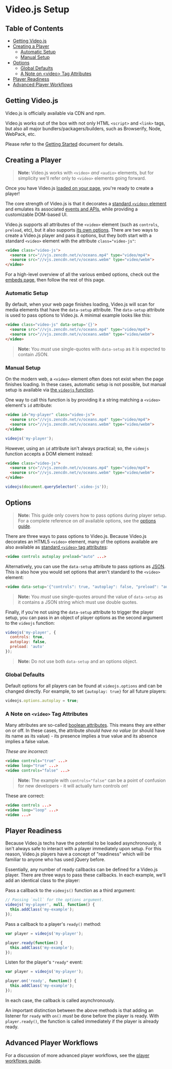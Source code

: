 # Video.js Setup

## Table of Contents

* [Getting Video.js](#getting-videojs)
* [Creating a Player](#creating-a-player)
  * [Automatic Setup](#automatic-setup)
  * [Manual Setup](#manual-setup)
* [Options](#options)
  * [Global Defaults](#global-defaults)
  * [A Note on &lt;video> Tag Attributes](#a-note-on-video-tag-attributes)
* [Player Readiness](#player-readiness)
* [Advanced Player Workflows](#advanced-player-workflows)

## Getting Video.js

Video.js is officially available via CDN and npm.

Video.js works out of the box with not only HTML `<script>` and `<link>` tags, but also all major bundlers/packagers/builders, such as Browserify, Node, WebPack, etc.

Please refer to the [Getting Started][getting-started] document for details.

## Creating a Player

> **Note:** Video.js works with `<video>` _and_ `<audio>` elements, but for simplicity we'll refer only to `<video>` elements going forward.

Once you have Video.js [loaded on your page][getting-started], you're ready to create a player!

The core strength of Video.js is that it decorates a [standard `<video>` element][w3c-video] and emulates its associated [events and APIs][w3c-media-events], while providing a customizable DOM-based UI.

Video.js supports all attributes of the `<video>` element (such as `controls`, `preload`, etc), but it also supports [its own options](#options). There are two ways to create a Video.js player and pass it options, but they both start with a standard `<video>` element with the attribute `class="video-js"`:

```html
<video class="video-js">
  <source src="//vjs.zencdn.net/v/oceans.mp4" type="video/mp4">
  <source src="//vjs.zencdn.net/v/oceans.webm" type="video/webm">
</video>
```

For a high-level overview of all the various embed options, check out the [embeds page](/docs/guides/embeds.md), then follow the rest of this page.

### Automatic Setup

By default, when your web page finishes loading, Video.js will scan for media elements that have the `data-setup` attribute. The `data-setup` attribute is used to pass options to Video.js. A minimal example looks like this:

```html
<video class="video-js" data-setup='{}'>
  <source src="//vjs.zencdn.net/v/oceans.mp4" type="video/mp4">
  <source src="//vjs.zencdn.net/v/oceans.webm" type="video/webm">
</video>
```

> **Note:** You _must_ use single-quotes with `data-setup` as it is expected to contain JSON.

### Manual Setup

On the modern web, a `<video>` element often does not exist when the page finishes loading. In these cases, automatic setup is not possible, but manual setup is available via [the `videojs` function][videojs].

One way to call this function is by providing it a string matching a `<video>` element's `id` attribute:

```html
<video id="my-player" class="video-js">
  <source src="//vjs.zencdn.net/v/oceans.mp4" type="video/mp4">
  <source src="//vjs.zencdn.net/v/oceans.webm" type="video/webm">
</video>
```

```js
videojs('my-player');
```

However, using an `id` attribute isn't always practical; so, the `videojs` function accepts a DOM element instead:

```html
<video class="video-js">
  <source src="//vjs.zencdn.net/v/oceans.mp4" type="video/mp4">
  <source src="//vjs.zencdn.net/v/oceans.webm" type="video/webm">
</video>
```

```js
videojs(document.querySelector('.video-js'));
```

## Options

> **Note:** This guide only covers how to pass options during player setup. For a complete reference on _all_ available options, see the [options guide](/docs/guides/options.md).

There are three ways to pass options to Video.js. Because Video.js decorates an HTML5 `<video>` element, many of the options available are also available as [standard `<video>` tag attributes][video-attrs]:

```html
<video controls autoplay preload="auto" ...>
```

Alternatively, you can use the `data-setup` attribute to pass options as [JSON][json]. This is also how you would set options that aren't standard to the `<video>` element:

```html
<video data-setup='{"controls": true, "autoplay": false, "preload": "auto"}'...>
```

> **Note:** You _must_ use single-quotes around the value of `data-setup` as it contains a JSON string which must use double quotes.

Finally, if you're not using the `data-setup` attribute to trigger the player setup, you can pass in an object of player options as the second argument to the `videojs` function:

```js
videojs('my-player', {
  controls: true,
  autoplay: false,
  preload: 'auto'
});
```

> **Note:** Do not use both `data-setup` and an options object.

### Global Defaults

Default options for all players can be found at `videojs.options` and can be changed directly. For example, to set `{autoplay: true}` for all future players:

```js
videojs.options.autoplay = true;
```

### A Note on `<video>` Tag Attributes

Many attributes are so-called [boolean attributes][boolean-attrs]. This means they are either on or off. In these cases, the attribute _should have no value_ (or should have its name as its value) - its presence implies a true value and its absence implies a false value.

_These are incorrect:_

```html
<video controls="true" ...>
<video loop="true" ...>
<video controls="false" ...>
```

> **Note:** The example with `controls="false"` can be a point of confusion for new developers - it will actually turn controls _on_!

These are correct:

```html
<video controls ...>
<video loop="loop" ...>
<video ...>
```

## Player Readiness

Because Video.js techs have the potential to be loaded asynchronously, it isn't always safe to interact with a player immediately upon setup. For this reason, Video.js players have a concept of "readiness" which will be familiar to anyone who has used jQuery before.

Essentially, any number of ready callbacks can be defined for a Video.js player. There are three ways to pass these callbacks. In each example, we'll add an identical class to the player:

Pass a callback to the `videojs()` function as a third argument:

```js
// Passing `null` for the options argument.
videojs('my-player', null, function() {
  this.addClass('my-example');
});
```

Pass a callback to a player's `ready()` method:

```js
var player = videojs('my-player');

player.ready(function() {
  this.addClass('my-example');
});
```

Listen for the player's `"ready"` event:

```js
var player = videojs('my-player');

player.on('ready', function() {
  this.addClass('my-example');
});
```

In each case, the callback is called asynchronously.

An important distinction between the above methods is that adding an listener for `ready` with `on()` _must_ be done before the player is ready. With `player.ready()`, the function is called immediately if the player is already ready.

## Advanced Player Workflows

For a discussion of more advanced player workflows, see the [player workflows guide][player-workflows].

[player-workflows]: /docs/guides/player-workflows.md

[boolean-attrs]: https://www.w3.org/TR/2011/WD-html5-20110525/common-microsyntaxes.html#boolean-attributes

[getting-started]: http://videojs.com/getting-started/

[json]: http://json.org/example.html

[video-attrs]: https://developer.mozilla.org/en-US/docs/Web/HTML/Element/video#Attributes

[videojs]: http://docs.videojs.com/module-videojs.html

[w3c-media-events]: https://www.w3.org/2010/05/video/mediaevents.html

[w3c-video]: http://www.w3.org/TR/html5/embedded-content-0.html#the-video-element
